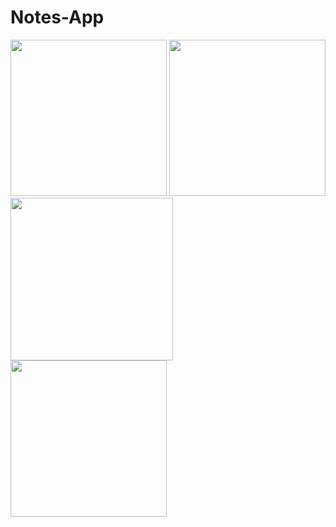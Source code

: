 # Notes-App
<p float="left">
    <img src="https://play-lh.googleusercontent.com/GQ_Jpb5vNdCJ0cq9zxD-vAE5D3dLxoSJjist7jC1ZkuWAhD6olW0x-kQ4XzWE9QxMKHR=w1052-h592-rw" width="250" />
    <img src="https://play-lh.googleusercontent.com/tIsqCGOtIYVtiGzY55P8zepq_M4C2O4_E1VShGfQbg4M8I-OVAAXW6sp4CMluoaLGA=w1052-h592-rw" width="250" />
    <img src="https://play-lh.googleusercontent.com/ZDr9t78w4D_8dXg47CroTQxAlOstkh53yKwF08jXLfrExvFqtxWfWm_8SsAwmEiDsg=w1052-h592-rw" width="260" />
    <img src="https://play-lh.googleusercontent.com/IZln6RhHfWV8I8t6a2WwGrwjzX7PYKwl5IIYDCSa0rp8j7y_Dv1SZGt1ebXTRV_KPg=w1052-h592-rw" width="250" />
</p>
